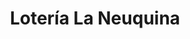 ---
title: "Lotería La Neuquina"
url: /neuquen/loteria-la-neuquina-perito-moreno-2/
shop: Lotterie
---